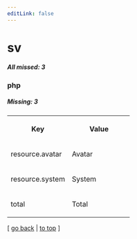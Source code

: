 ```yaml
---
editLink: false
---
```


# sv

##### All missed: 3


### php

##### Missing: 3

<table width="100%">
<tr><th width="50%">

Key

</th><th width="50%">

Value

</th></tr>
<tr><td width="50%">

resource.avatar

</td><td width="50%">

Avatar

</td></tr>
<tr><td width="50%">

resource.system

</td><td width="50%">

System

</td></tr>
<tr><td width="50%">

total

</td><td width="50%">

Total

</td></tr>
</table>

[ [go back](../status.md) | [to top](#) ]

